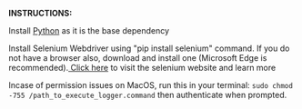 <b>INSTRUCTIONS:</b>
<p> Install <a href='https://www.python.org/downloads/'>Python</a> as it is the base dependency </p>
<p> Install Selenium Webdriver using "pip install selenium" command. If you do not have a browser also, download and install one (Microsoft Edge is recommended).<a href='https://www.selenium.dev/documentation/webdriver/getting_started/install_drivers/'> Click here</a> to visit the selenium website and learn more</p>

Incase of permission issues on MacOS, run this in your terminal: </i>`sudo chmod -755 /path_to_execute_logger.command`</i> then authenticate when prompted.

